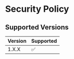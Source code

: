 # Security Policy

## Supported Versions

| Version | Supported          |
| ------- | ------------------ |
| 1.X.X   | :white_check_mark: |
